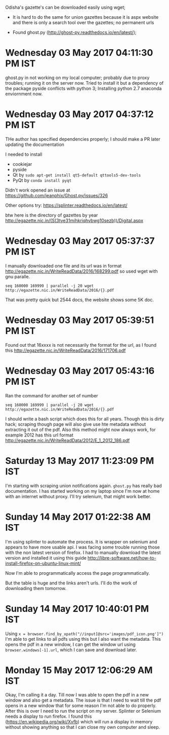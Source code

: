 Odisha's gazette's can be downloaded easily using wget;

* It is hard to do the same for union gazettes because it is aspx website and
    there is only a search tool over the gazettes; no permanent urls

* Found ghost.py (http://ghost-py.readthedocs.io/en/latest/);

# Wednesday 03 May 2017 04:11:30 PM IST

ghost.py in not working on my local computer; probably due to proxy troubles;
running it on the server now.
Tried to install it but a dependency of the package pyside conflicts with
python 3; Installing python 2.7 anaconda enviornment now.

# Wednesday 03 May 2017 04:37:12 PM IST

THe author has specified dependencies properly; I should make a PR later
updating the documentation

I needed to install

* cookiejar
* pyside
* Qt by `sudo apt-get install qt5-default qttools5-dev-tools`
* PyQt by `conda install pyqt`

Didn't work opened an issue at https://github.com/jeanphix/Ghost.py/issues/326

Other options try: https://splinter.readthedocs.io/en/latest/

btw here is the directory of gazettes by year http://egazette.nic.in/(S(3tye31mihkriqhvbwg10sezb))/Digital.aspx

# Wednesday 03 May 2017 05:37:37 PM IST

I manually downloaded one file and its url was in format http://egazette.nic.in/WriteReadData/2016/168299.pdf
so used wget with gnu paralle.

`seq 160000 169999 | parallel -j 20 wget http://egazette.nic.in/WriteReadData/2016/{}.pdf`

That was pretty quick but 2544 docs, the website shows some 5K doc.

# Wednesday 03 May 2017 05:39:51 PM IST

Found out that 16xxxx is not necessarily the format for the url, as I found this
http://egazette.nic.in/WriteReadData/2016/171706.pdf

# Wednesday 03 May 2017 05:43:16 PM IST

Ran the command for another set of number

`seq 160000 169999 | parallel -j 20 wget http://egazette.nic.in/WriteReadData/2016/{}.pdf`

I should write a bash script which does this for all years. Though this is
dirty hack; scraping though page will also give use hte metadata without
extracting it out of the pdf. Also this method might now always work, for
example 2012 has this url format http://egazette.nic.in/WriteReadData/2012/E_1_2012_186.pdf

# Saturday 13 May 2017 11:23:09 PM IST

I'm starting with scraping union notifications again. `ghost.py` has really bad
documentation. I has started working on my laptop since I'm now at home with
an internet without proxy. I'll try selenium, that might work better.

# Sunday 14 May 2017 01:22:38 AM IST

I'm using splinter to automate the process. It is wrapper on selenium and
appears to have more usable api. I was facing some trouble running those with
the non latest version of firefox. I had to manually download the latest
version and installed it using this guide http://libre-software.net/how-to-install-firefox-on-ubuntu-linux-mint/

Now I'm able to programmatically access the page programmatically.

But the table is huge and the links aren't urls. I'll do the work of
downloading them tomorrow.

# Sunday 14 May 2017 10:40:01 PM IST

Using `x = browser.find_by_xpath("//input[@src='images/pdf_icon.png']")` I'm
able to get links to all pdfs using this but I also want the metadata. This
opens the pdf in a new window, I can get the window url using
`browser.windows[-1].url`, which I can save and download later.

# Monday 15 May 2017 12:06:29 AM IST

Okay, I'm calling it a day. Till now I was able to open the pdf in a new window
and also get a metadata. The issue is that I need to wait till the pdf opens in
a new window that for some reason I'm not able to do properly. After this is
over I need to run the script on my server. Splinter or Selenium needs a
display to run firefox. I found this (https://en.wikipedia.org/wiki/Xvfb) which
will run a display in memory without showing anything so that I can close my
own computer and sleep.

